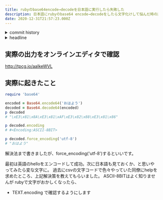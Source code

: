 ```yaml
---
title: rubyのbase64encode→decodeを日本語に実行したら失敗した
description: 日本語にrubyのbase64 encode→decodeをしたら文字化けして悩んだ時の話です。実際には文字コードが違うだけでした
date: 2020-12-31T21:57:23.000Z
---
```

<!-- history area start -->
<details><summary>commit history</summary><div><ol>
<li>2020/12/06 16:02:25 ba65787</li>
</ol></div></details>
<!-- history area end -->
<!-- toc area start -->
<details><summary>headline</summary><div>

<!-- toc -->

- [実際の出力をオンラインエディタで確認](#%E5%AE%9F%E9%9A%9B%E3%81%AE%E5%87%BA%E5%8A%9B%E3%82%92%E3%82%AA%E3%83%B3%E3%83%A9%E3%82%A4%E3%83%B3%E3%82%A8%E3%83%87%E3%82%A3%E3%82%BF%E3%81%A7%E7%A2%BA%E8%AA%8D)
- [実際に起きたこと](#%E5%AE%9F%E9%9A%9B%E3%81%AB%E8%B5%B7%E3%81%8D%E3%81%9F%E3%81%93%E3%81%A8)

<!-- tocstop -->

</div></details>

<!-- toc area end -->

## 実際の出力をオンラインエディタで確認

http://tpcg.io/aaIkeWVL

## 実際に起きたこと

```ruby
require 'base64'

encoded = Base64.encode64('おはよう')
decoded = Base64.decode64(encoded)
p decoded
# "\xE3\x81\x8A\xE3\x81\xAF\xE3\x82\x88\xE3\x81\x86"

p decoded.encoding
# #<Encoding:ASCII-8BIT>

p decoded.force_encoding('utf-8')
# "おはよう"
```

解決法まで書きましたが、force_encoding('utf-8')するといいです。

最初は英語のhelloをエンコードして成功。次に日本語も見ておくか、と思いやってみたら変な文字に。
過去にcsvの文字コードで色々やっていた同僚にhelpを求めたところ、上記解決策を教えてもらいました。
ASCII-8BITはよく知りませんが
rubyで文字がおかしくなったら、
- TEXT.encoding
で確認するようにします



